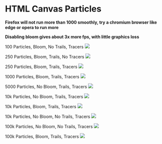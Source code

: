 # HTML Canvas Particles

**Firefox will not run more than 1000 smoothly, try a chromium browser like edge or opera to run more**

**Disabling bloom gives about 3x more fps, with little graphics loss**

100 Particles, Bloom, No Trails, Tracers
![](https://i.phazed.xyz/?B-_DuT8dQnLfy)

250 Particles, Bloom, Trails, No Tracers
![](https://i.phazed.xyz/?0t2b90xa7M9Z7)

250 Particles, Bloom, Trails, Tracers
![](https://i.phazed.xyz/?Bac0g-gmdkynI)

1000 Particles, Bloom, Trails, Tracers
![](https://i.phazed.xyz/?IXUIM66J7lqow)

5000 Particles, No Bloom, Trails, Tracers
![](https://i.phazed.xyz/?YmyVim7ohC3L1)

10k Particles, No Bloom, Trails, Tracers
![](https://i.phazed.xyz/?l12vHd1-Q75SX)

10k Particles, Bloom, Trails, Tracers
![](https://i.phazed.xyz/?6Ib4maNjSDkxu)

10k Particles, No Bloom, No Trails, Tracers
![](https://i.phazed.xyz/?3Mwg59509Kry2)

100k Particles, No Bloom, No Trails, Tracers
![](https://i.phazed.xyz/?Q2b1FPK-AYqxj)

100k Particles, Bloom, Trails, Tracers
![](https://i.phazed.xyz/?dY*6rf60F*YP1)
